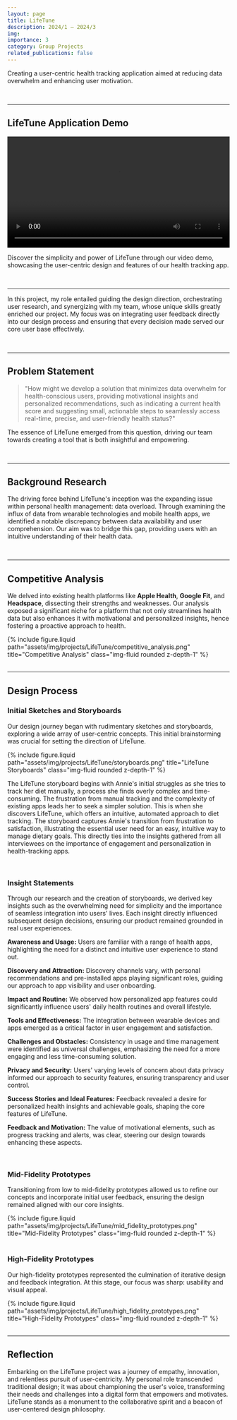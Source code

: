 ```yaml
---
layout: page
title: LifeTune
description: 2024/1 – 2024/3
img:
importance: 3
category: Group Projects
related_publications: false
---
```


Creating a user-centric health tracking application aimed at reducing data overwhelm and enhancing user motivation.

<br>

---

## LifeTune Application Demo

<video controls="" width="100%" style="max-height: 600px;"> 
  <source src="https://cdn.jsdelivr.net/gh/ZL-Asica/web-cdn@master/video/lifetune-demo.mp4" type="video/mp4">
</video>

Discover the simplicity and power of LifeTune through our video demo, showcasing the user-centric design and features of our health tracking app.

<br>

---

In this project, my role entailed guiding the design direction, orchestrating user research, and synergizing with my team, whose unique skills greatly enriched our project. My focus was on integrating user feedback directly into our design process and ensuring that every decision made served our core user base effectively.

<br>

---

## Problem Statement

> "How might we develop a solution that minimizes data overwhelm for health-conscious users, providing motivational insights and personalized recommendations, such as indicating a current health score and suggesting small, actionable steps to seamlessly access real-time, precise, and user-friendly health status?"

The essence of LifeTune emerged from this question, driving our team towards creating a tool that is both insightful and empowering.

<br>

---

## Background Research

The driving force behind LifeTune's inception was the expanding issue within personal health management: data overload. Through examining the influx of data from wearable technologies and mobile health apps, we identified a notable discrepancy between data availability and user comprehension. Our aim was to bridge this gap, providing users with an intuitive understanding of their health data.

<br>

---

## Competitive Analysis

We delved into existing health platforms like **Apple Health**, **Google Fit**, and **Headspace**, dissecting their strengths and weaknesses. Our analysis exposed a significant niche for a platform that not only streamlines health data but also enhances it with motivational and personalized insights, hence fostering a proactive approach to health.

<div class="row">
    <div class="col-sm mt-3 mt-md-0">
        {% include figure.liquid path="assets/img/projects/LifeTune/competitive_analysis.png" title="Competitive Analysis" class="img-fluid rounded z-depth-1" %}
    </div>
</div>

<br>

---

## Design Process

### Initial Sketches and Storyboards

Our design journey began with rudimentary sketches and storyboards, exploring a wide array of user-centric concepts. This initial brainstorming was crucial for setting the direction of LifeTune.

<div class="row">
    <div class="col-sm mt-3 mt-md-0">
        {% include figure.liquid path="assets/img/projects/LifeTune/storyboards.png" title="LifeTune Storyboards" class="img-fluid rounded z-depth-1" %}
    </div>
</div>

The LifeTune storyboard begins with Annie's initial struggles as she tries to track her diet manually, a process she finds overly complex and time-consuming. The frustration from manual tracking and the complexity of existing apps leads her to seek a simpler solution. This is when she discovers LifeTune, which offers an intuitive, automated approach to diet tracking. The storyboard captures Annie's transition from frustration to satisfaction, illustrating the essential user need for an easy, intuitive way to manage dietary goals. This directly ties into the insights gathered from all interviewees on the importance of engagement and personalization in health-tracking apps.

<br>

### Insight Statements

Through our research and the creation of storyboards, we derived key insights such as the overwhelming need for simplicity and the importance of seamless integration into users' lives. Each insight directly influenced subsequent design decisions, ensuring our product remained grounded in real user experiences.

**Awareness and Usage:** Users are familiar with a range of health apps, highlighting the need for a distinct and intuitive user experience to stand out.

**Discovery and Attraction:** Discovery channels vary, with personal recommendations and pre-installed apps playing significant roles, guiding our approach to app visibility and user onboarding.

**Impact and Routine:** We observed how personalized app features could significantly influence users' daily health routines and overall lifestyle.

**Tools and Effectiveness:** The integration between wearable devices and apps emerged as a critical factor in user engagement and satisfaction.

**Challenges and Obstacles:** Consistency in usage and time management were identified as universal challenges, emphasizing the need for a more engaging and less time-consuming solution.

**Privacy and Security:** Users' varying levels of concern about data privacy informed our approach to security features, ensuring transparency and user control.

**Success Stories and Ideal Features:** Feedback revealed a desire for personalized health insights and achievable goals, shaping the core features of LifeTune.

**Feedback and Motivation:** The value of motivational elements, such as progress tracking and alerts, was clear, steering our design towards enhancing these aspects.

<br>

### Mid-Fidelity Prototypes

Transitioning from low to mid-fidelity prototypes allowed us to refine our concepts and incorporate initial user feedback, ensuring the design remained aligned with our core insights.

<div class="row">
    <div class="col-sm mt-3 mt-md-0">
        {% include figure.liquid path="assets/img/projects/LifeTune/mid_fidelity_prototypes.png" title="Mid-Fidelity Prototypes" class="img-fluid rounded z-depth-1" %}
    </div>
</div>

<br>

### High-Fidelity Prototypes

Our high-fidelity prototypes represented the culmination of iterative design and feedback integration. At this stage, our focus was sharp: usability and visual appeal.

<div class="row">
    <div class="col-sm mt-3 mt-md-0">
        {% include figure.liquid path="assets/img/projects/LifeTune/high_fidelity_prototypes.png" title="High-Fidelity Prototypes" class="img-fluid rounded z-depth-1" %}
    </div>
</div>

<br>

---

## Reflection

Embarking on the LifeTune project was a journey of empathy, innovation, and relentless pursuit of user-centricity. My personal role transcended traditional design; it was about championing the user's voice, transforming their needs and challenges into a digital form that empowers and motivates. LifeTune stands as a monument to the collaborative spirit and a beacon of user-centered design philosophy.
